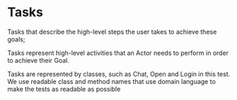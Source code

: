 # Tasks

Tasks that describe the high-level steps the user takes to achieve these goals;

Tasks represent high-level activities that an Actor needs to perform in order to achieve their Goal.

Tasks are represented by classes, such as Chat, Open and Login in this test. We use readable class and method names that use domain language to make the tests as readable as possible